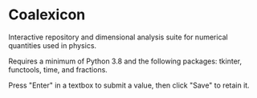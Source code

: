# Coalexicon
Interactive repository and dimensional analysis suite for numerical quantities used in physics.

Requires a minimum of Python 3.8 and the following packages: tkinter, functools, time, and fractions.

Press "Enter" in a textbox to submit a value, then click "Save" to retain it.
